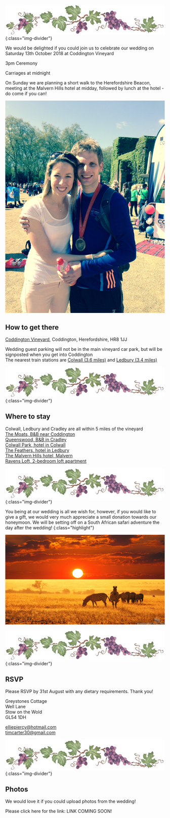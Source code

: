 ![Grapevine](/assets/images/grapevine.gif){:class="img-divider"}

We would be delighted if you could join us to celebrate our wedding on Saturday 13th October 2018 at Coddington Vineyard

3pm Ceremony

Carriages at midnight

On Sunday we are planning a short walk to the Herefordshire Beacon, meeting at the Malvern Hills hotel at midday, followed by lunch at the hotel - do come if you can!

![Tim and Ellie](/assets/images/timandellie.JPG)

How to get there
----------------

[Coddington Vineyard](https://coddingtonvineyard.co.uk/), Coddington, Herefordshire, HR8 1JJ

Wedding guest parking will not be in the main vineyard car park, but will be signposted when you get into Coddington    
The nearest train stations are [Colwall (3.6 miles)](https://www.google.co.uk/maps/place/Colwall/@52.0803238,-2.3932235,13z/data=!4m8!1m2!2m1!1sTrain+Station!3m4!1s0x487055fef728da13:0x5b33bc559f64e33a!8m2!3d52.0799202!4d-2.3567881) and [Ledbury (3.4 miles)](https://www.google.co.uk/maps/place/Ledbury/@52.0452641,-2.4282487,17z/data=!3m1!4b1!4m5!3m4!1s0x4870545df62ed49f:0x653087565c964b6f!8m2!3d52.0452641!4d-2.42606)  

![Grapevine](/assets/images/grapevine.gif){:class="img-divider"}

Where to stay
-------------

Colwall, Ledbury and Cradley are all within 5 miles of the vineyard  
[The Moats, B&B near Coddington](http://www.themoatsledbury.co.uk)  
[Queenswood, B&B in Cradley](http://www.malvernhillsbandb.co.uk)   
[Colwall Park, hotel in Colwall](http://www.colwall.co.uk)  
[The Feathers, hotel in Ledbury](http://www.feathersledbury.co.uk)  
[The Malvern Hills hotel, Malvern](http://www.malvernhillshotel.co.uk)  
[Ravens Loft, 2-bedroom loft apartment](https://www.airbnb.co.uk/rooms/19973770?check_in=2018-10-12&guests=1&adults=1&check_out=2018-10-14)  

![Grapevine](/assets/images/grapevine.gif){:class="img-divider"}

You being at our wedding is all we wish for, however, if you would like to give a gift, we would very much appreciate a small donation towards our honeymoon. We will be setting off on a South African safari adventure the day after the wedding!
{:class="highlight"}

![Safari](/assets/images/safari.jpg)

![Grapevine](/assets/images/grapevine.gif){:class="img-divider"}

RSVP
----

Please RSVP by 31st August with any dietary requirements.  Thank you!

Greystones Cottage  
Well Lane  
Stow on the Wold  
GL54 1DH  

[elliepiercy@hotmail.com](mailto:elliepiercy@hotmail.com)  
[timcarter30@gmail.com](mailto:timcarter30@gmail.com)

![Grapevine](/assets/images/grapevine.gif){:class="img-divider"}

Photos
------

We would love it if you could upload photos from the wedding!

Please click here for the link: LINK COMING SOON!
